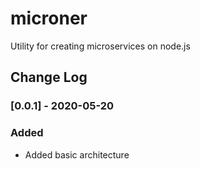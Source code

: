 # microner
Utility for creating microservices on node.js

## Change Log
### [0.0.1] - 2020-05-20
### Added
- Added basic architecture